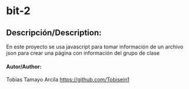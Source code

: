 # bit-2

## Descripción/Description:

En este proyecto se usa javascript para tomar información de un archivo json para crear una página con información del grupo de clase

#### Autor/Author:

Tobias Tamayo Arcila
https://github.com/Tobisein1
